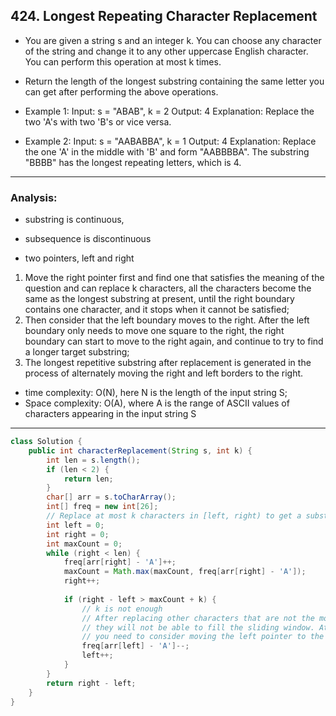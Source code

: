## 424. Longest Repeating Character Replacement

- You are given a string s and an integer k. You can choose any character of the string and 
  change it to any other uppercase English character. 
  You can perform this operation at most k times.

- Return the length of the longest substring containing the same letter you can get after 
  performing the above operations.

- Example 1:
  Input: s = "ABAB", k = 2
  Output: 4
  Explanation: Replace the two 'A's with two 'B's or vice versa.

- Example 2:
  Input: s = "AABABBA", k = 1
  Output: 4
  Explanation: Replace the one 'A' in the middle with 'B' and form "AABBBBA".
  The substring "BBBB" has the longest repeating letters, which is 4.

---

### Analysis:


- substring is continuous,
- subsequence is discontinuous

- two pointers, left and right

1. Move the right pointer first and find one that satisfies the meaning of the question and can
  replace k characters, all the characters become the same as the longest substring at present, 
  until the right boundary contains one character, and it stops when it cannot be satisfied;
2. Then consider that the left boundary moves to the right. After the left boundary only needs to 
  move one square to the right, the right boundary can start to move to the right again, and 
  continue to try to find a longer target substring;
3.  The longest repetitive substring after replacement is generated in the process of alternately 
  moving the right and left borders to the right.

- time complexity: O(N),  here N is the length of the input string S;
- Space complexity: O(A), where A is the range of ASCII values of characters appearing 
  in the input string S


---

```java
class Solution {
    public int characterReplacement(String s, int k) {
        int len = s.length();
        if (len < 2) {
            return len;
        }
        char[] arr = s.toCharArray();
        int[] freq = new int[26];
        // Replace at most k characters in [left, right) to get a substring with only one character
        int left = 0;
        int right = 0;
        int maxCount = 0;
        while (right < len) {
            freq[arr[right] - 'A']++;
            maxCount = Math.max(maxCount, freq[arr[right] - 'A']);
            right++;
            
            if (right - left > maxCount + k) {
                // k is not enough
                // After replacing other characters that are not the most appearing, 
                // they will not be able to fill the sliding window. At this time, 
                // you need to consider moving the left pointer to the right.
                freq[arr[left] - 'A']--;
                left++;
            }
        }
        return right - left;
    }
}
```
